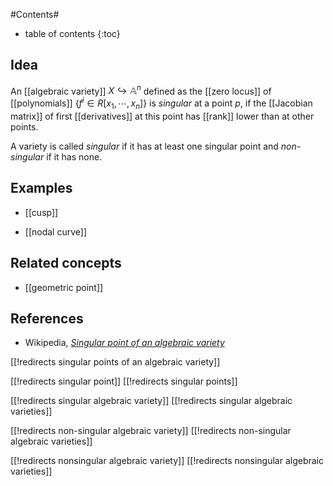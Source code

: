 
#Contents#
* table of contents
{:toc}

## Idea

An [[algebraic variety]] $X \hookrightarrow \mathbb{A}^n$ defined as the [[zero locus]] of [[polynomials]] $\{f^i \in R[x_1, \cdots, x_n]\}$ is _singular_ at a point $p$, if the [[Jacobian matrix]] of first [[derivatives]] at this point has [[rank]] lower than at other points.

A variety is called _singular_ if it has at least one singular point and _non-singular_ if it has none.

## Examples

* [[cusp]]

* [[nodal curve]]

## Related concepts

* [[geometric point]]

## References

* Wikipedia, _[Singular point of an algebraic variety](http://en.wikipedia.org/wiki/Singular_point_of_an_algebraic_variety)_

[[!redirects singular points of an algebraic variety]]

[[!redirects singular point]]
[[!redirects singular points]]

[[!redirects singular algebraic variety]]
[[!redirects singular algebraic varieties]]


[[!redirects non-singular algebraic variety]]
[[!redirects non-singular algebraic varieties]]


[[!redirects nonsingular algebraic variety]]
[[!redirects nonsingular algebraic varieties]]

